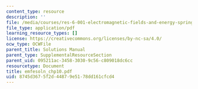 ```yaml
---
content_type: resource
description: ''
file: /media/courses/res-6-001-electromagnetic-fields-and-energy-spring-2008/8745d3675f2d44879e5178dd161cfcd4_emfesoln_chp10.pdf
file_type: application/pdf
learning_resource_types: []
license: https://creativecommons.org/licenses/by-nc-sa/4.0/
ocw_type: OCWFile
parent_title: Solutions Manual
parent_type: SupplementalResourceSection
parent_uid: 095211ac-3458-3030-9c56-c809018dc6cc
resourcetype: Document
title: emfesoln_chp10.pdf
uid: 8745d367-5f2d-4487-9e51-78dd161cfcd4
---
```

